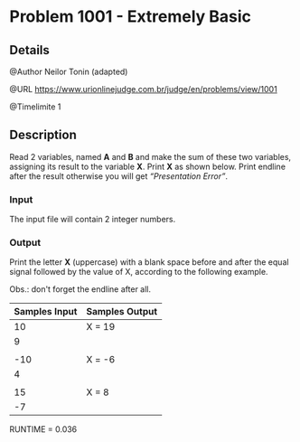# Problem 1001 - Extremely Basic

## Details

@Author Neilor Tonin (adapted)

@URL https://www.urionlinejudge.com.br/judge/en/problems/view/1001

@Timelimite 1

## Description

Read 2 variables, named **A** and **B** and make the sum of these two variables, assigning its result to the variable **X**. Print **X** as shown below. Print endline after the result otherwise you will get *“Presentation Error”*.

### Input

The input file will contain 2 integer numbers.

### Output

Print the letter **X** (uppercase) with a blank space before and after the equal signal followed by the value of X, according to the following example.

Obs.: don't forget the endline after all.

| Samples Input | Samples Output|
|---------------|---------------|
| 10 | X = 19 |
| 9 | |
| | |
| -10 | X = -6 |
| 4 | |
| | |
| 15 | X = 8 |
| -7 |

RUNTIME = 0.036
